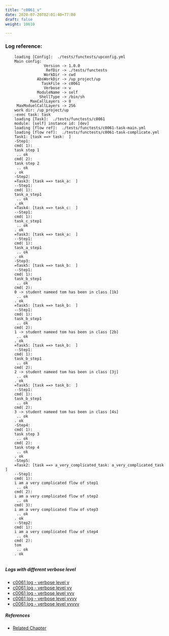 ```yaml
---
title: "c0061_v"
date: 2020-07-20T02:01:40+77:00
draft: false
weight: 10610

---
```


### Log reference: <no value>

```
    loading [Config]:  ./tests/functests/upconfig.yml
    Main config:
                 Version -> 1.0.0
                  RefDir -> ./tests/functests
                 WorkDir -> cwd
              AbsWorkDir -> /up_project/up
                TaskFile -> c0061
                 Verbose -> v
              ModuleName -> self
               ShellType -> /bin/sh
           MaxCallLayers -> 8
     MaxModuelCallLayers -> 256
    work dir: /up_project/up
    -exec task: task
    loading [Task]:  ./tests/functests/c0061
    module: [self] instance id: [dev]
    loading [flow ref]:  ./tests/functests/c0061-task-main.yml
    loading [flow ref]:  ./tests/functests/c0061-task-complicate.yml
    Task1: [task ==> task:  ]
    -Step1:
    cmd( 1):
    task step 1
     .. ok
    cmd( 2):
    task step 2
     .. ok
    . ok
    -Step2:
    =Task3: [task ==> task_a:  ]
    --Step1:
    cmd( 1):
    task_a_step1
     .. ok
    . ok
    =Task4: [task ==> task_c:  ]
    --Step1:
    cmd( 1):
    task_c_step1
     .. ok
    . ok
    =Task3: [task ==> task_a:  ]
    --Step1:
    cmd( 1):
    task_a_step1
     .. ok
    . ok
    -Step3:
    =Task5: [task ==> task_b:  ]
    --Step1:
    cmd( 1):
    task_b_step1
     .. ok
    cmd( 2):
    0 -> student nameed tom has been in class [1k]
     .. ok
    . ok
    =Task5: [task ==> task_b:  ]
    --Step1:
    cmd( 1):
    task_b_step1
     .. ok
    cmd( 2):
    1 -> student nameed tom has been in class [2b]
     .. ok
    . ok
    =Task5: [task ==> task_b:  ]
    --Step1:
    cmd( 1):
    task_b_step1
     .. ok
    cmd( 2):
    2 -> student nameed tom has been in class [3j]
     .. ok
    . ok
    =Task5: [task ==> task_b:  ]
    --Step1:
    cmd( 1):
    task_b_step1
     .. ok
    cmd( 2):
    3 -> student nameed tom has been in class [4s]
     .. ok
    . ok
    -Step4:
    cmd( 1):
    task step 3
     .. ok
    cmd( 2):
    task step 4
     .. ok
    . ok
    -Step5:
    =Task2: [task ==> a_very_complicated_task: a_very_complicated_task ]
    --Step1:
    cmd( 1):
    i am a very complicated flow of step1
     .. ok
    cmd( 2):
    i am a very complicated flow of step2
     .. ok
    cmd( 3):
    i am a very complicated flow of step3
     .. ok
    . ok
    --Step2:
    cmd( 1):
    i am a very complicated flow of step4
     .. ok
    cmd( 2):
    tom
     .. ok
    . ok
    
```

##### Logs with different verbose level
* [c0061 log - verbose level v](../../logs/c0061_v)
* [c0061 log - verbose level vv](../../logs/c0061_vv)
* [c0061 log - verbose level vvv](../../logs/c0061_vvv)
* [c0061 log - verbose level vvvv](../../logs/c0061_vvvv)
* [c0061 log - verbose level vvvvv](../../logs/c0061_vvvvv)

##### References
* [Related Chapter](../../organization/c0061)
